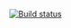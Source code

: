 [![Build status](https://ci.appveyor.com/api/projects/status/k1gmv8k61obdqnh3?svg=true)](https://ci.appveyor.com/project/Shustovskikh/methods)